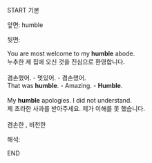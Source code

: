 START
기본

앞면:
humble


뒷면:
<div>You are most welcome to my <strong>humble</strong> abode. </div><div><div>누추한 제 집에 오신 것을 진심으로 환영합니다.</div></div><div><br></div><div><div><div>겸손했어. - 멋있어. - 겸손했어.</div></div><div><div>That was <strong>humble</strong>. - Amazing. - <strong>Humble</strong>.</div></div></div><div><br></div><div><div>My <strong>humble</strong> apologies. I did not understand. </div><div><div>제 초라한 사과를 받아주세요. 제가 이해를 못 했습니다.</div></div></div><div><br></div><div>겸손한 , 비천한</div>


해석:

END